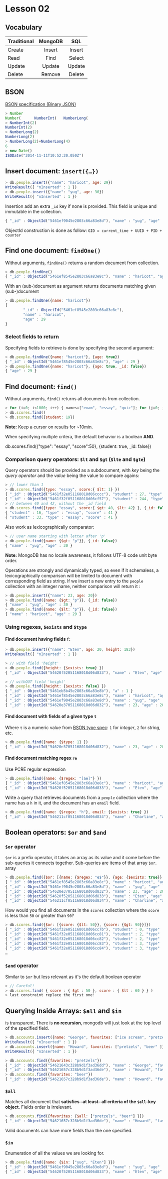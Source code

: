 # Lesson 02

## Vocabulary

Traditional | MongoDB | SQL |
--------|:--------:|:--------:|
Create  | Insert | Insert
Read  | Find | Select
Update | Update | Update
Delete | Remove | Delete

## BSON

[BSON specification (Binary JSON)](http://bsonspec.org/)

```js
> Number
Number(      NumberInt(   NumberLong(
> NumberInt(2)
NumberInt(2)
> NumberLong(2)
NumberLong(2)
> NumberLong(2)+NumberLong(4)
6
> new Date()
ISODate("2014-11-11T10:52:20.050Z")
```

## Insert document: `insert({…})`

```js
> db.people.insert({"name": "haricot", age: 29})
WriteResult({ "nInserted" : 1 })
> db.people.insert({"name": "yug", age: 30})
WriteResult({ "nInserted" : 1 })
```
Insertion add an extra `_id` key if none is provided. This field is unique and immutable in the collection.

```js
{ "_id" : ObjectId("5461ef9045e2803c66a83e8d"), "name" : "yug", "age" : 30 }
```
ObjectId construction is done as follow: `GID = current_time + UUID + PID + counter`

## Find one document: `findOne()`

Without arguments, `findOne()` returns a random document from collection.

```js
> db.people.findOne()
{ "_id" : ObjectId("5461ef8545e2803c66a83e8c"), "name" : "haricot", "age" : 29 }
```

With an (sub-)document as argument returns documents matching given (sub-)document

```js
> db.people.findOne({name: "haricot"})
{
        "_id" : ObjectId("5461ef8545e2803c66a83e8c"),
        "name" : "haricot",
        "age" : 29
}
```

### Select **fields to return** 

Specifying fields to retrieve is done by specifying the second argument:

```js
> db.people.findOne({name: "haricot"}, {age: true})
{ "_id" : ObjectId("5461ef8545e2803c66a83e8c"), "age" : 29 }
> db.people.findOne({name: "haricot"}, {age: true, _id: false})
{ "age" : 29 }
```

## Find document: `find()`

Without arguments, `find()` returns all documents from collection.

```js
> for (i=0; i<1000; i++) { names=["exam", "essay", "quiz"]; for (j=0; j<3; j++) { db.scores.insert({"student": i, "type": names[j], score: Math.round(Math.random()*100)} ); } }
> db.scores.find()
> db.scores.find({student: 19})
```

**Note:** Keep a cursor on results for ~10min.

When specifying multiple critera, the default behavior is a boolean **AND**.

db.scores.find({"type": "essay", "score":50}, {student: true, _id: false})

### Comparison query operators: `$lt` and `$gt` (`$lte` and `$gte`)

Query operators should be provided as a subdocument, with _key_ being the _query operator_ and the _value_ being the 
value to compare agains:  

```js
> // lower than 1
> db.scores.find({type: "essay", score:{ $lt: 1} }) 
{ "_id" : ObjectId("5461f32e051168018d06cccc"), "student" : 27, "type" : "essay", "score" : 0 }
{ "_id" : ObjectId("5461f32f051168018d06cf57"), "student" : 244, "type" : "essay", "score" : 0 }
> // between 40 and 42, without the _id field
> db.scores.find({type: "essay", score:{ $gt: 40, $lt: 42} }, {_id: false})
{ "student" : 16, "type" : "essay", "score" : 41 }
{ "student" : 33, "type" : "essay", "score" : 41 }
```

Also work as lexicographically comparator: 
```js
> // user name starting with letter after 'p' 
> db.people.find({name: {$gt: "p"}}, {_id: false})
{ "name" : "yug", "age" : 30 }
```
**Note:** MongoDB has no locale awareness, it follows UTF-8 code unit byte order.

Operations are strongly and dynamically typed, so even if it schemaless, a lexicographically comparison will be 
limited to document with corresponding field as string. If we insert a new entry to the `people` collection with an 
integer name, neither comparison will return it :
```js
> db.people.insert({"name": 23, age: 20})
> db.people.find({name: {$gt: "p"}}, {_id: false})
{ "name" : "yug", "age" : 30 }
> db.people.find({name: {$lt: "p"}}, {_id: false})
{ "name" : "haricot", "age" : 29 }
```

### Using regexes, `$exists` and `$type`

#### Find document **having fields `f`**:

```js
> db.people.insert({"name": "Eten", age: 20, height: 183})
WriteResult({ "nInserted" : 1 })

> // with field 'height'
> db.people.find({height: {$exists: true} })
{ "_id" : ObjectId("54620f52051168018d06d833"), "name" : "Eten", "age" : 20, "height" : 183 }

> // withOUT field 'height'
> db.people.find({height: {$exists: false} })
{ "_id" : ObjectId("5461eb5b45e2803c66a83e8b"), "a" : 1 }
{ "_id" : ObjectId("5461ef8545e2803c66a83e8c"), "name" : "haricot", "age" : 29 }
{ "_id" : ObjectId("5461ef9045e2803c66a83e8d"), "name" : "yug", "age" : 30 }
{ "_id" : ObjectId("54620e37051168018d06d832"), "name" : 23, "age" : 20 }
```

#### Find document with fields of a **given type `t`** 

Where `t` is a numeric value from [BSON type spec](http://bsonspec.org/spec.html): `1` for _integer_, `2` for _string_, etc.

```js
> db.people.find({name: {$type: 1} })
{ "_id" : ObjectId("54620e37051168018d06d832"), "name" : 23, "age" : 20 }
```

#### Find document **matching regex `re`** 

Use PCRE regular expression

```js
> db.people.find({name: {$regex: "[ae]"} })
{ "_id" : ObjectId("5461ef8545e2803c66a83e8c"), "name" : "haricot", "age" : 29 }
{ "_id" : ObjectId("54620f52051168018d06d833"), "name" : "Eten", "age" : 20, "height" : 183 }
```

Write a query that retrieves documents from a `people` collection where the name has a `h` in it, and the document has 
an `email` field.

```js
> db.people.find({name: {$regex: "h"}, email: {$exists: true} })
{ "_id" : ObjectId("546211cf051168018d06d834"), "name" : "Charline", "age" : 21, "height" : 182, "email" : "pom@toto.com" }
```

## Boolean operators: `$or` and `$and`
 
### `$or` operator

`$or` is a prefix operator, it takes an array as its value and it come before the sub-queries it connects together. 
Sub-queries are items of that array `$or`. 
array

```js
> db.people.find({$or: [{name: {$regex: "e$"}}, {age: {$exists: true}} ] } )
{ "_id" : ObjectId("5461ef8545e2803c66a83e8c"), "name" : "haricot", "age" : 29 }
{ "_id" : ObjectId("5461ef9045e2803c66a83e8d"), "name" : "yug", "age" : 30 }
{ "_id" : ObjectId("54620e37051168018d06d832"), "name" : 23, "age" : 20 }
{ "_id" : ObjectId("54620f52051168018d06d833"), "name" : "Eten", "age" : 20, "height" : 183 }
{ "_id" : ObjectId("546211cf051168018d06d834"), "name" : "Charline", "age" : 21, "height" : 182, "email" : "pom@toto.com" }
```

How would you find all documents in the `scores` collection where the `score` is less than `50` or greater than `90`?

```js
> db.scores.find({$or: [{score: {$lt: 50}}, {score: {$gt: 90}}]})
{ "_id" : ObjectId("5461f32e051168018d06cc7b"), "student" : 0, "type" : "essay", "score" : 24 }
{ "_id" : ObjectId("5461f32e051168018d06cc81"), "student" : 2, "type" : "essay", "score" : 11 }
{ "_id" : ObjectId("5461f32e051168018d06cc82"), "student" : 2, "type" : "quiz", "score" : 7 }
{ "_id" : ObjectId("5461f32e051168018d06cc83"), "student" : 3, "type" : "exam", "score" : 8 }
{ "_id" : ObjectId("5461f32e051168018d06cc84"), "student" : 3, "type" : "essay", "score" : 49 }
…
```

### `$and` operator

Similar to `$or` but less relevant as it's the default boolean operator

```js
> // Careful!
> db.scores.find( { score : { $gt : 50 }, score : { $lt : 60 } } )
> last constraint replace the first one!
```

##  Querying Inside Arrays: `$all` and `$in`

is transparent. There is **no recursion**, mongodb will just look at the top level of the specified field.

```js
> db.accounts.insert({name: "George", favorites: ["ice scream", "pretzels" ]})
WriteResult({ "nInserted" : 1 })
> db.accounts.insert({name: "Howard", favorites: ["pretzels", "beer" ]})
WriteResult({ "nInserted" : 1 })

> db.accounts.find({favorites: "pretzels"})
{ "_id" : ObjectId("54621643c328b9d1f3ad36dd"), "name" : "George", "favorites" : [ "ice scream", "pretzels" ] }
{ "_id" : ObjectId("54621657c328b9d1f3ad36de"), "name" : "Howard", "favorites" : [ "pretzels", "beer" ] }
> db.accounts.find({favorites: "beer"})
{ "_id" : ObjectId("54621657c328b9d1f3ad36de"), "name" : "Howard", "favorites" : [ "pretzels", "beer" ] }
```

### `$all`

Matches all document that **satisfies –at least– all criteria of the `$all`-key object**. Fields order is irrelevant.
 
```js
> db.accounts.find({favorites: {$all: ["pretzels", "beer"] }})
{ "_id" : ObjectId("54621657c328b9d1f3ad36de"), "name" : "Howard", "favorites" : [ "pretzels", "beer" ] }
```

Valid documents can have more fields than the one specified.

### `$in`

Enumeration of all the values we are looking for.

```js
> db.people.find({name: {$in: ["yug", "Eten"] }})
{ "_id" : ObjectId("5461ef9045e2803c66a83e8d"), "name" : "yug", "age" : 30 }
{ "_id" : ObjectId("54620f52051168018d06d833"), "name" : "Eten", "age" : 20, "height" : 183 }
```
